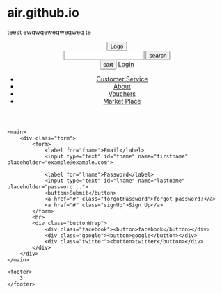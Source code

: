 # air.github.io
teest ewqwqeweqweqweq
te
<!DOCTYPE html>
<html lang="en">
<head>
    <link type="text/css" href="../css/login.css" rel="stylesheet">
    <meta charset="UTF-8">
    <meta http-equiv="X-UA-Compatible" content="IE=edge">
    <meta name="viewport" content="width=device-width, initial-scale=1.0">
    <title>Document</title>
</head>
<body>
    <header>
        <nav>
            <div class="nav">
                <button><a href="../html/index.html">Logo</a></button>
                <div class="search_nav">
                    <input class="search" name="search"> 
                    <button>search</button>
                </div>
                <div>
                    <button class="cart">cart</button>
                    <a href="../html/login.html">Login</a>
                </div>
            </div>
            <div class="nav_ul">
                <ul>
                    <li><a href="../html/customer_service.html">Customer Service</a></li>
                    <li><a href="../html/about.html">About</a></li>
                    <li><a href="#">Vouchers</a></li>
                    <li><a href="../html/marketplace.html">Market Place</a></li>
                </ul>
            </div>
        </nav>
    </header>

    <main>
        <div class="form">
            <form>
                <label for="fname">Email</label>
                <input type="text" id="fname" name="firstname" placeholder="example@example.com">
            
                <label for="lname">Password</label>
                <input type="text" id="lname" name="lastname" placeholder="password...">
                <button>Submit</button>
                <a href="#" class="forgotPassword">forgot password?</a>
                <a href="#" class="signUp">Sign Up</a>
            </form>
            <hr>
            <div class="buttonWrap">
                <div class="facebook"><button>facebook</button></div>
                <div class="google"><button>google</button></div>
                <div class="twitter"><button>twitter</button></div>
            </div>
        </div>
    </main>

    <footer>
        3
    </footer>
</body>
</html>
